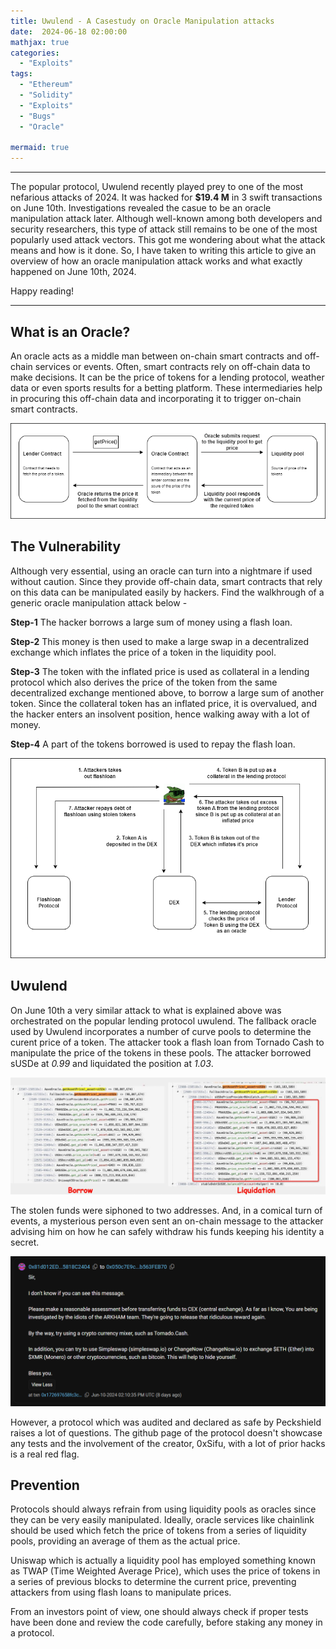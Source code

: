 ```yaml
---
title: Uwulend - A Casestudy on Oracle Manipulation attacks
date:  2024-06-18 02:00:00
mathjax: true
categories:
  - "Exploits"
tags:
  - "Ethereum"
  - "Solidity"
  - "Exploits"
  - "Bugs"
  - "Oracle"

mermaid: true
---
```

<html>
  <head>
    <script type="text/javascript" async
  src="https://cdnjs.cloudflare.com/ajax/libs/mathjax/2.7.7/MathJax.js?config=TeX-MML-AM_CHTML">
    </script>


<script type="text/javascript" src="https://cdnjs.cloudflare.com/ajax/libs/mathjax/2.7.1/MathJax.js?config=TeX-AMS_HTML">
  MathJax.Hub.Config({
    "HTML-CSS": {
      availableFonts: ["TeX"],
    },
    tex2jax: {
      inlineMath: [['$','$'],["\\(","\\)"]]},
      displayMath: [ ['$$','$$'], ['\[','\]'] ],
    TeX: {
      extensions: ["AMSmath.js", "AMSsymbols.js", "color.js"],
      equationNumbers: {
        autoNumber: "AMS"
      }
    },
    showProcessingMessages: false,
    messageStyle: "none",
    imageFont: null,
    "AssistiveMML": { disabled: true }
  });
</script>
</head>
</html>

------

The popular protocol, Uwulend recently played prey to one of the most nefarious attacks of 2024. It was hacked for **$19.4 M** in 3 swift transactions on June 10th. Investigations revealed the casue to be an oracle manipulation attack later. Although well-known among both developers and security researchers, this type of attack still remains to be one of the most popularly used attack vectors. This got me wondering about what the attack means and how is it done. So, I have taken to writing this article to give an overview of how an oracle manipulation attack works and what exactly happened on June 10th, 2024.

Happy reading!

___
## What is an Oracle?

An oracle acts as a middle man between on-chain smart contracts and off-chain services or events. Often, smart contracts rely on off-chain data to make decisions. It can be the price of tokens for a lending protocol, weather data or even sports results for a betting platform. These intermediaries help in procuring this off-chain data and incorporating it to trigger on-chain smart contracts.

![Image Unavailable](/images/oracle-definition.png)

## The Vulnerability

Although very essential, using an oracle can turn into a nightmare if used without caution. Since they provide off-chain data, smart contracts that rely on this data can be manipulated easily by hackers. Find the walkhrough of a generic oracle manipulation attack below -

**Step-1** The hacker borrows a large sum of money using a flash loan.

**Step-2** This money is then used to make a large swap in a decentralized exchange which inflates the price of a token in the liquidity pool. 

**Step-3** The token with the inflated price is used as collateral in a lending protocol which also derives the price of the token from the same decentralized exchange mentioned above, to borrow a large sum of another token. Since the collateral token has an inflated price, it is overvalued, and the hacker enters an insolvent position, hence walking away with a lot of money.

**Step-4** A part of the tokens borrowed is used to repay the flash loan.

![Image Unavailable](/images/oracle-manipulation-walkthrough.png)

## Uwulend

On June 10th a very similar attack to what is explained above was orchestrated on the popular lending protocol uwulend. The fallback oracle used by Uwulend incorporates a number of curve pools to determine the curent price of a token. The attacker took a flash loan from Tornado Cash to manipulate the price of the tokens in these pools. The attacker borrowed sUSDe at *0.99* and liquidated the position at *1.03*.

![Image Unavailable](/images/Uwulend-exploit-transactions.png)

The stolen funds were siphoned to two addresses. And, in a comical turn of events, a mysterious person even sent an on-chain message to the attacker advising him on how he can safely withdraw his funds keeping his identity a secret.

![Image Unavailable](/images/uwulend-attacker-message.png)

However, a protocol which was audited and declared as safe by Peckshield raises a lot of questions. The github page of the protocol doesn't showcase any tests and the involvement of the creator, 0xSifu, with a lot of prior hacks is a real red flag.

## Prevention

Protocols should always refrain from using liquidity pools as oracles since they can be very easily manipulated. Ideally, oracle services like chainlink should be used which fetch the price of tokens from a series of liquidity pools, providing an average of them as the actual price.

Uniswap which is actually a liquidity pool has employed something known as TWAP (Time Weighted Average Price), which uses the price of tokens in a series of previous blocks to determine the current price, preventing attackers from using flash loans to manipulate prices.

From an investors point of view, one should always check if proper tests have been done and review the code carefully, before staking any money in a protocol.
